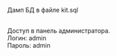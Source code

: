 Дамп БД в файле kit.sql<br><br>

Доступ в панель администратора.<br>
Логин: admin<br>
Пароль: admin
